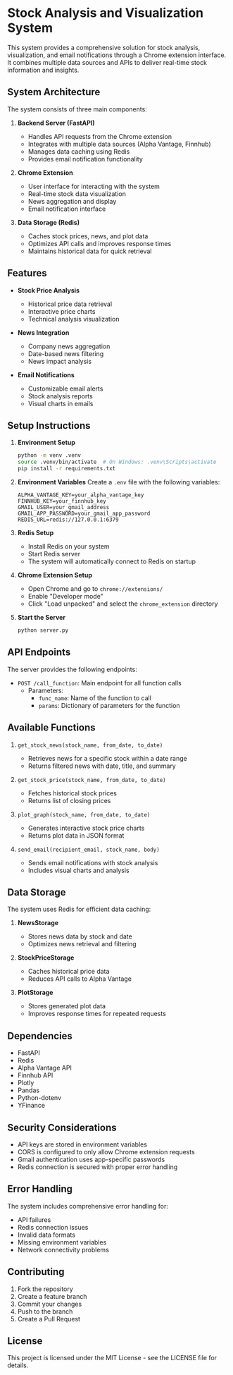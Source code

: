 # Stock Analysis and Visualization System

This system provides a comprehensive solution for stock analysis, visualization, and email notifications through a Chrome extension interface. It combines multiple data sources and APIs to deliver real-time stock information and insights.

## System Architecture

The system consists of three main components:

1. **Backend Server (FastAPI)**
   - Handles API requests from the Chrome extension
   - Integrates with multiple data sources (Alpha Vantage, Finnhub)
   - Manages data caching using Redis
   - Provides email notification functionality

2. **Chrome Extension**
   - User interface for interacting with the system
   - Real-time stock data visualization
   - News aggregation and display
   - Email notification interface

3. **Data Storage (Redis)**
   - Caches stock prices, news, and plot data
   - Optimizes API calls and improves response times
   - Maintains historical data for quick retrieval

## Features

- **Stock Price Analysis**
  - Historical price data retrieval
  - Interactive price charts
  - Technical analysis visualization

- **News Integration**
  - Company news aggregation
  - Date-based news filtering
  - News impact analysis

- **Email Notifications**
  - Customizable email alerts
  - Stock analysis reports
  - Visual charts in emails

## Setup Instructions

1. **Environment Setup**
   ```bash
   python -m venv .venv
   source .venv/bin/activate  # On Windows: .venv\Scripts\activate
   pip install -r requirements.txt
   ```

2. **Environment Variables**
   Create a `.env` file with the following variables:
   ```
   ALPHA_VANTAGE_KEY=your_alpha_vantage_key
   FINNHUB_KEY=your_finnhub_key
   GMAIL_USER=your_gmail_address
   GMAIL_APP_PASSWORD=your_gmail_app_password
   REDIS_URL=redis://127.0.0.1:6379
   ```

3. **Redis Setup**
   - Install Redis on your system
   - Start Redis server
   - The system will automatically connect to Redis on startup

4. **Chrome Extension Setup**
   - Open Chrome and go to `chrome://extensions/`
   - Enable "Developer mode"
   - Click "Load unpacked" and select the `chrome_extension` directory

5. **Start the Server**
   ```bash
   python server.py
   ```

## API Endpoints

The server provides the following endpoints:

- `POST /call_function`: Main endpoint for all function calls
  - Parameters:
    - `func_name`: Name of the function to call
    - `params`: Dictionary of parameters for the function

## Available Functions

1. `get_stock_news(stock_name, from_date, to_date)`
   - Retrieves news for a specific stock within a date range
   - Returns filtered news with date, title, and summary

2. `get_stock_price(stock_name, from_date, to_date)`
   - Fetches historical stock prices
   - Returns list of closing prices

3. `plot_graph(stock_name, from_date, to_date)`
   - Generates interactive stock price charts
   - Returns plot data in JSON format

4. `send_email(recipient_email, stock_name, body)`
   - Sends email notifications with stock analysis
   - Includes visual charts and analysis

## Data Storage

The system uses Redis for efficient data caching:

1. **NewsStorage**
   - Stores news data by stock and date
   - Optimizes news retrieval and filtering

2. **StockPriceStorage**
   - Caches historical price data
   - Reduces API calls to Alpha Vantage

3. **PlotStorage**
   - Stores generated plot data
   - Improves response times for repeated requests

## Dependencies

- FastAPI
- Redis
- Alpha Vantage API
- Finnhub API
- Plotly
- Pandas
- Python-dotenv
- YFinance

## Security Considerations

- API keys are stored in environment variables
- CORS is configured to only allow Chrome extension requests
- Gmail authentication uses app-specific passwords
- Redis connection is secured with proper error handling

## Error Handling

The system includes comprehensive error handling for:
- API failures
- Redis connection issues
- Invalid data formats
- Missing environment variables
- Network connectivity problems

## Contributing

1. Fork the repository
2. Create a feature branch
3. Commit your changes
4. Push to the branch
5. Create a Pull Request

## License

This project is licensed under the MIT License - see the LICENSE file for details. 